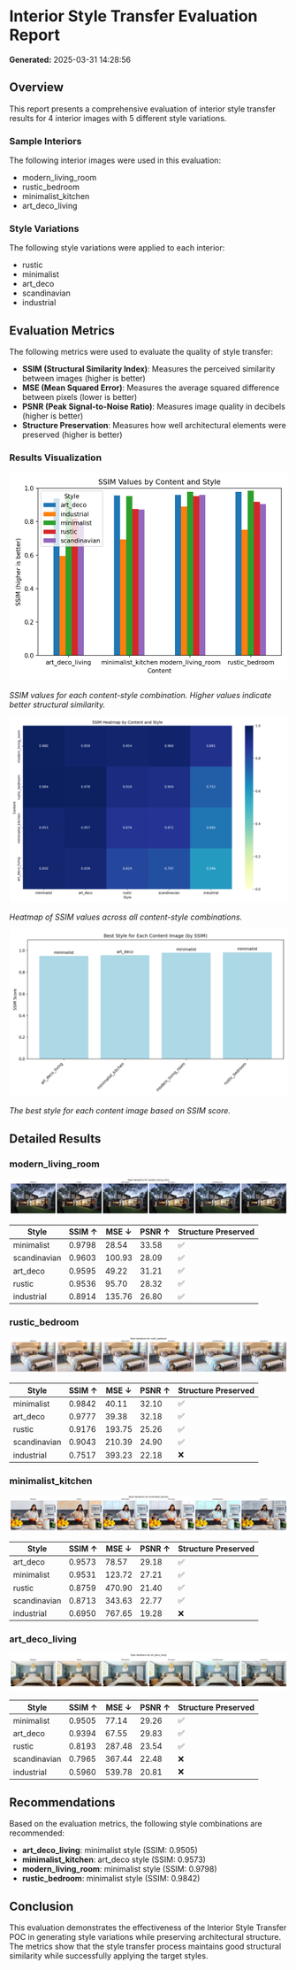 # Interior Style Transfer Evaluation Report

**Generated:** 2025-03-31 14:28:56

## Overview

This report presents a comprehensive evaluation of interior style transfer results
for 4 interior images with 5 different style variations.

### Sample Interiors

The following interior images were used in this evaluation:

- modern_living_room
- rustic_bedroom
- minimalist_kitchen
- art_deco_living

### Style Variations

The following style variations were applied to each interior:

- rustic
- minimalist
- art_deco
- scandinavian
- industrial

## Evaluation Metrics

The following metrics were used to evaluate the quality of style transfer:

- **SSIM (Structural Similarity Index)**: Measures the perceived similarity between images (higher is better)
- **MSE (Mean Squared Error)**: Measures the average squared difference between pixels (lower is better)
- **PSNR (Peak Signal-to-Noise Ratio)**: Measures image quality in decibels (higher is better)
- **Structure Preservation**: Measures how well architectural elements were preserved (higher is better)

### Results Visualization

![SSIM Comparison](ssim_comparison.png)

*SSIM values for each content-style combination. Higher values indicate better structural similarity.*

![SSIM Heatmap](ssim_heatmap.png)

*Heatmap of SSIM values across all content-style combinations.*

![Best Styles](best_styles.png)

*The best style for each content image based on SSIM score.*

## Detailed Results

### modern_living_room

![modern_living_room Style Comparison](../gallery_outputs/modern_living_room_style_comparison.jpg)

| Style | SSIM ↑ | MSE ↓ | PSNR ↑ | Structure Preserved |
|-------|--------|-------|--------|--------------------|
| minimalist | 0.9798 | 28.54 | 33.58 | ✅ |
| scandinavian | 0.9603 | 100.93 | 28.09 | ✅ |
| art_deco | 0.9595 | 49.22 | 31.21 | ✅ |
| rustic | 0.9536 | 95.70 | 28.32 | ✅ |
| industrial | 0.8914 | 135.76 | 26.80 | ✅ |

### rustic_bedroom

![rustic_bedroom Style Comparison](../gallery_outputs/rustic_bedroom_style_comparison.jpg)

| Style | SSIM ↑ | MSE ↓ | PSNR ↑ | Structure Preserved |
|-------|--------|-------|--------|--------------------|
| minimalist | 0.9842 | 40.11 | 32.10 | ✅ |
| art_deco | 0.9777 | 39.38 | 32.18 | ✅ |
| rustic | 0.9176 | 193.75 | 25.26 | ✅ |
| scandinavian | 0.9043 | 210.39 | 24.90 | ✅ |
| industrial | 0.7517 | 393.23 | 22.18 | ❌ |

### minimalist_kitchen

![minimalist_kitchen Style Comparison](../gallery_outputs/minimalist_kitchen_style_comparison.jpg)

| Style | SSIM ↑ | MSE ↓ | PSNR ↑ | Structure Preserved |
|-------|--------|-------|--------|--------------------|
| art_deco | 0.9573 | 78.57 | 29.18 | ✅ |
| minimalist | 0.9531 | 123.72 | 27.21 | ✅ |
| rustic | 0.8759 | 470.90 | 21.40 | ✅ |
| scandinavian | 0.8713 | 343.63 | 22.77 | ✅ |
| industrial | 0.6950 | 767.65 | 19.28 | ❌ |

### art_deco_living

![art_deco_living Style Comparison](../gallery_outputs/art_deco_living_style_comparison.jpg)

| Style | SSIM ↑ | MSE ↓ | PSNR ↑ | Structure Preserved |
|-------|--------|-------|--------|--------------------|
| minimalist | 0.9505 | 77.14 | 29.26 | ✅ |
| art_deco | 0.9394 | 67.55 | 29.83 | ✅ |
| rustic | 0.8193 | 287.48 | 23.54 | ✅ |
| scandinavian | 0.7965 | 367.44 | 22.48 | ❌ |
| industrial | 0.5960 | 539.78 | 20.81 | ❌ |


## Recommendations

Based on the evaluation metrics, the following style combinations are recommended:

- **art_deco_living**: minimalist style (SSIM: 0.9505)
- **minimalist_kitchen**: art_deco style (SSIM: 0.9573)
- **modern_living_room**: minimalist style (SSIM: 0.9798)
- **rustic_bedroom**: minimalist style (SSIM: 0.9842)

## Conclusion

This evaluation demonstrates the effectiveness of the Interior Style Transfer POC
in generating style variations while preserving architectural structure.
The metrics show that the style transfer process maintains good structural similarity
while successfully applying the target styles.

